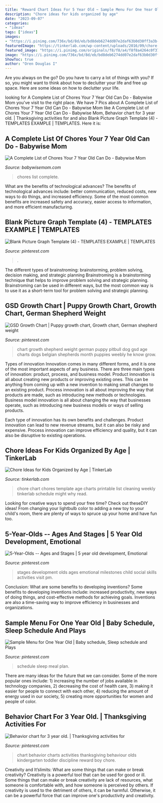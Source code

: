 ```yaml
---
title: "Reward Chart Ideas For 5 Year Old ~ Sample Menu For One Year Old"
description: "Chore ideas for kids organized by age"
date: "2023-09-07"
categories:
- "ideas"
tags: ["ideas"]
images:
- "https://i.pinimg.com/736x/bd/8d/eb/bd8deb6274dd07e2daf63b0d30ff3a3b--growth-charts-dog-care.jpg"
featuredImage: "https://tinkerlab.com/wp-content/uploads/2016/09/chore-chart.jpg"
featured_image: "https://i.pinimg.com/originals/f8/f8/a4/f8f8a4264c0f37cb7bb52113efac9601.jpg"
image: "https://i.pinimg.com/736x/bd/8d/eb/bd8deb6274dd07e2daf63b0d30ff3a3b--growth-charts-dog-care.jpg"
ShowToc: true
author: "Oren Douglas I"
---
```



Are you always on the go? Do you have to carry a lot of things with you? If so, you might want to think about how to declutter your life and free up space. Here are some ideas on how to declutter your life.

	

		
looking for A Complete List of Chores Your 7 Year Old Can Do - Babywise Mom you've visit to the right place. We have 7 Pics about A Complete List of Chores Your 7 Year Old Can Do - Babywise Mom like A Complete List of Chores Your 7 Year Old Can Do - Babywise Mom, Behavior chart for 3 year old. | Thanksgiving activities for and also Blank Picture Graph Template (4) - TEMPLATES EXAMPLE | TEMPLATES. Here it is:
		
    
## A Complete List Of Chores Your 7 Year Old Can Do - Babywise Mom

<img loading=lazy src="https://www.babywisemom.com/wp-content/uploads/2019/09/7-year-old-chores.jpg" onerror="this.onerror=null;this.src='https://tse4.mm.bing.net/th?id=OIP.daU44TJb-X9D9es2k03d4wHaOU&amp;pid=15.1';" alt="A Complete List of Chores Your 7 Year Old Can Do - Babywise Mom">

_Source: babywisemom.com_

>chores list complete. 

	

What are the benefits of technological advances?
The benefits of technological advances include: better communication, reduced costs, new ways to do things, and increased efficiency. Some of the most common benefits are increased safety and accuracy, easier access to information, and more efficient manufacturing.

    
## Blank Picture Graph Template (4) - TEMPLATES EXAMPLE | TEMPLATES

<img loading=lazy src="https://i.pinimg.com/736x/b5/83/bf/b583bffb2d5507c8938d959479fc392d.jpg" onerror="this.onerror=null;this.src='https://tse4.mm.bing.net/th?id=OIP.FHmcCVy1wrOWWqX2gdN5NwHaJ3&amp;pid=15.1';" alt="Blank Picture Graph Template (4) - TEMPLATES EXAMPLE | TEMPLATES">

_Source: pinterest.com_

>. 

	

The different types of brainstroming: brainstorming, problem solving, decision making, and strategic planning
Brainstroming is a brainstorming technique that helps to improve problem solving and strategic planning. Brainstroming can be used in different ways, but the most common way is to use it as a short-term tool for problem solving and strategic planning.

    
## GSD Growth Chart | Puppy Growth Chart, Growth Chart, German Shepherd Weight

<img loading=lazy src="https://i.pinimg.com/736x/bd/8d/eb/bd8deb6274dd07e2daf63b0d30ff3a3b--growth-charts-dog-care.jpg" onerror="this.onerror=null;this.src='https://tse2.mm.bing.net/th?id=OIP.9p27FXueWkugwPonvmKOKgAAAA&amp;pid=15.1';" alt="GSD Growth Chart | Puppy growth chart, Growth chart, German shepherd weight">

_Source: pinterest.com_

>chart growth shepherd weight german puppy pitbull dog gsd age charts dogs belgian shepherds month puppies weebly he know grow. 

	

Types of innovation
Innovation comes in many different forms, and it is one of the most important aspects of any business. There are three main types of innovation: product, process, and business model.
Product innovation is all about creating new products or improving existing ones. This can be anything from coming up with a new invention to making small changes to an existing product. Process innovation is all about improving the way that products are made, such as introducing new methods or technologies. Business model innovation is all about changing the way that businesses operate, such as introducing new business models or ways of selling products.

Each type of innovation has its own benefits and challenges. Product innovation can lead to new revenue streams, but it can also be risky and expensive. Process innovation can improve efficiency and quality, but it can also be disruptive to existing operations.

    
## Chore Ideas For Kids Organized By Age | TinkerLab

<img loading=lazy src="https://tinkerlab.com/wp-content/uploads/2016/09/chore-chart.jpg" onerror="this.onerror=null;this.src='https://tse4.mm.bing.net/th?id=OIP.rTkjzie2FzMYTUY43XgkNwHaJ4&amp;pid=15.1';" alt="Chore Ideas for Kids Organized by Age | TinkerLab">

_Source: tinkerlab.com_

>chore chart chores template age charts printable list cleaning weekly tinkerlab schedule might why read. 

	

Looking for creative ways to spend your free time? Check out theseDIY ideas! From changing your lightbulb color to adding a new toy to your child's room, there are plenty of ways to spruce up your home and have fun too.

    
## 5-Year-Olds -- Ages And Stages | 5 Year Old Development, Emotional

<img loading=lazy src="https://i.pinimg.com/736x/82/f2/a9/82f2a9cc6d563dba41140192e3e872cb.jpg" onerror="this.onerror=null;this.src='https://tse4.mm.bing.net/th?id=OIP.CBf6SFhEz_BsY2vOs3WTGgAAAA&amp;pid=15.1';" alt="5-Year-Olds -- Ages and Stages | 5 year old development, Emotional">

_Source: pinterest.com_

>stages development olds ages emotional milestones child social skills activities visit pm. 

	

Conclusion: What are some benefits to developing inventions?
Some benefits to developing inventions include: increased productivity, new ways of doing things, and cost-effective methods for achieving goals. Inventions are also a time-saving way to improve efficiency in businesses and organizations.

    
## Sample Menu For One Year Old | Baby Schedule, Sleep Schedule And Plays

<img loading=lazy src="https://s-media-cache-ak0.pinimg.com/736x/7e/3e/e8/7e3ee8bd4498d1d0a976c473eebe9426---year-old-eating-schedule--year-old-meal-plan.jpg" onerror="this.onerror=null;this.src='https://tse1.mm.bing.net/th?id=OIP.C0G7ZG0NMmQGYsAOWjAa4AHaKt&amp;pid=15.1';" alt="Sample Menu for One Year Old | Baby schedule, Sleep schedule and Plays">

_Source: pinterest.com_

>schedule sleep meal plan. 

	

There are many ideas for the future that we can consider. Some of the more popular ones include: 1) increasing the number of jobs available in technology companies, 2) decreasing the cost of health care, 3) making it easier for people to connect with each other, 4) reducing the amount of energy used in our society, 5) creating more opportunities for women and people of color.

    
## Behavior Chart For 3 Year Old. | Thanksgiving Activities For

<img loading=lazy src="https://i.pinimg.com/originals/f8/f8/a4/f8f8a4264c0f37cb7bb52113efac9601.jpg" onerror="this.onerror=null;this.src='https://tse2.mm.bing.net/th?id=OIP.PO4j5Uf-yEuKmKgyi7ANagHaJ3&amp;pid=15.1';" alt="Behavior chart for 3 year old. | Thanksgiving activities for">

_Source: pinterest.com_

>chart behavior charts activities thanksgiving behaviour olds kindergarten toddler discipline reward boy chore. 

	

Creativity and It’slimits: What are some things that can make or break creativity?
Creativity is a powerful tool that can be used for good or ill. Some things that can make or break creativity are lack of resources, what someone is comfortable with, and how someone is perceived by others. If creativity is used to the detriment of others, it can be harmful. Otherwise, it can be a powerful force that can improve one's productivity and creativity.

